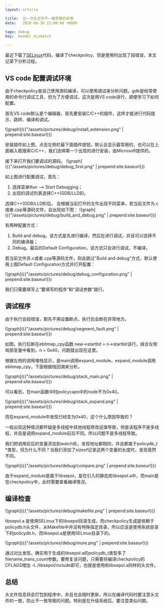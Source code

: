 ```yaml
---
layout: article

title:  记一次头文件不一致导致的异常
date:   2020-08-30 21:00:00 +0800

tags: debug
key:  header_mismatch

---
```


最近下载了[SELinux](https://github.com/SELinuxProject/selinux)代码，编译了checkpolicy，但是使用时出现了段错误，本文记录下分析过程。

<!--more-->

## VS code 配置调试环境

由于checkpolicy是自己使用源码编译，可以使用调试来分析问题。gdb是经常使用的命令行调试工具，但为了方便调试，这次是用VS code进行，顺便学习下如何配置。

首先VS code默认是个编辑器，首先要安装C/C++的插件，这样才能进行代码提示、跳转、编译和调试。

![graph]({{"/assets/pictures/debug/install_extension.png" | prepend:site.baseurl}})

安装插件如上图，点击左侧栏最下面插件按钮，默认会显示最常用的，也可以在上面输入框搜索C/C++，我们选择第一个出现的进行安装，由Microsoft提供的。

接下来打开我们要调试的源码。
![graph]({{"/assets/pictures/debug/debug_first.png" | prepend:site.baseurl}})

如上图进行配置调试，首先：
1. 选择菜单Run --> Start Debugging；
2. 出现的调试列表选择C++(GDB/LLDB)。

选择C++(GDB/LLDB)后， 会根据当前打开的文件出现不同菜单，若当前文件为.c或者.cpp等源码文件，会出现如下图：
![graph]({{"/assets/pictures/debug/build_and_debug.png" | prepend:site.baseurl}})

有两种配置方式：
1. Build and debug。该方式是先进行编译，然后在进行调试，并且可以选择不同的编译器；
2. Debug。最后的Default Configuration，该方式只会进行调试，不编译。

若当前文件非.c或者.cpp等源码文件，则会跳过"Build and debug"方式，默认使用上图Default Configuration方式并打开配置：

![graph]({{"/assets/pictures/debug/debug_configuration.png" | prepend:site.baseurl}})

我们只需要填写上“要填写的程序”和“调试参数”就行。

## 调试程序

由于执行会段错误，那先不用设置断点，执行后会断在异常地方。

![graph]({{"/assets/pictures/debug/segment_fault.png" | prepend:site.baseurl}})

如图，执行后断在ebitmap_cpy函数 new->startbit = n->startbit该行，结合左侧局部变量中看到，n = 0x40，问题就出现在这里。

根据左侧的调用堆栈显示，是main调用expand_module，expand_module调用ebitmap_cpy，下面根据栈回溯来分析。

![graph]({{"/assets/pictures/debug/stack_main.png" | prepend:site.baseurl}})

可以看到，在main函数中时policycaps中的node不为0x40。

![graph]({{"/assets/pictures/debug/stack_expand.png" | prepend:site.baseurl}})

而在expand_module中发现已经变为0x40，这个什么原因导致的？

一般出现这种情况都怀疑是多线程中其他线程修改这值导致，但是该程序不是多线程，并且是调用expand_module前后不同。所以问题不是多线程导致。

我们把调用前后的变量添加到watch处，发现地址都相同，并且都属于policydb_t *类型，但为什么不同？当我们添加了sizeof记录这两个变量的长度时，发现竟然不同。

![graph]({{"/assets/pictures/debug/compare.png" | prepend:site.baseurl}})

由于expand_module是属于libsepol，是在引入的静态库libsepol.a中，而main是在checkpolicy中，此时需要查看编译情况。

## 编译检查

![graph]({{"/assets/pictures/debug/makefile.png" | prepend:site.baseurl}})

libsepol.a 是使用SELinux下的libsepol目录生成，而checkpolicy生成是依赖于policydb.h头文件，从Makefile中并没有特殊指定目录，所以应该是使用系统目录下的policydb.h，而libsepol.a是使用SELinux目录下的。

![graph]({{"/assets/pictures/debug/more.png" | prepend:site.baseurl}})

通过对比发现，确实用于生成的libsepol.a的policydb_t类型多了filename_trans_count参数。要修复该问题，只需要将编译checkpolicy的CFLAGS增加 -I../libsepol/include即可，也就是使用和libsepol.a同样的头文件。

## 总结

头文件信息将会打包到程序中，并且也会随时更新，所以在编译代码时要注意头文件的一致，防止不一致导致的问题。特别是在升级系统后，要注意类似问题。

